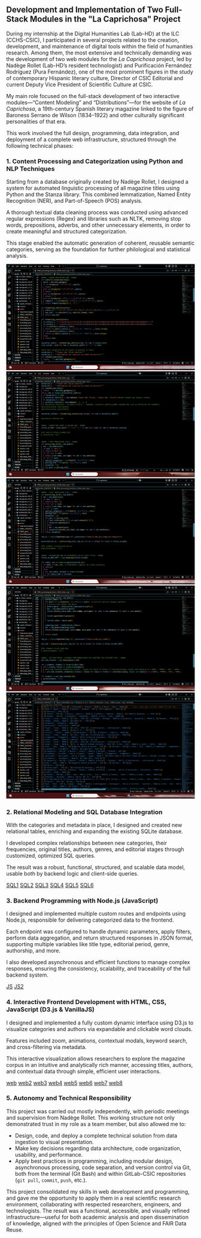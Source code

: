 ## Development and Implementation of Two Full-Stack Modules in the "La Caprichosa" Project

During my internship at the Digital Humanities Lab (Lab-HD) at the ILC (CCHS-CSIC), I participated in several projects related to the creation, development, and maintenance of digital tools within the field of humanities research. Among them, the most extensive and technically demanding was the development of two web modules for the *La Caprichosa* project, led by Nadège Rollet (Lab-HD’s resident technologist) and Purificación Fernández Rodríguez (Pura Fernández), one of the most prominent figures in the study of contemporary Hispanic literary culture, Director of CSIC Editorial and current Deputy Vice President of Scientific Culture at CSIC.

My main role focused on the full-stack development of two interactive modules—“Content Modeling” and “Distributions”—for the website of *La Caprichosa*, a 19th-century Spanish literary magazine linked to the figure of Baroness Serrano de Wilson (1834–1922) and other culturally significant personalities of that era.

This work involved the full design, programming, data integration, and deployment of a complete web infrastructure, structured through the following technical phases:

### 1. Content Processing and Categorization using Python and NLP Techniques

Starting from a database originally created by Nadège Rollet, I designed a system for automated linguistic processing of all magazine titles using Python and the Stanza library. This combined lemmatization, Named Entity Recognition (NER), and Part-of-Speech (POS) analysis.

A thorough textual data cleaning process was conducted using advanced regular expressions (Regex) and libraries such as NLTK, removing stop words, prepositions, adverbs, and other unnecessary elements, in order to create meaningful and structured categorization.

This stage enabled the automatic generation of coherent, reusable semantic categories, serving as the foundation for further philological and statistical analysis.

![NLP code](screenshots/11.png)
![NLP code 2](screenshots/12.png)
![NLP code 3](screenshots/13.png)
![NLP code 4](screenshots/14.png)
![NLP code 5](screenshots/15.png)

### 2. Relational Modeling and SQL Database Integration

With the categories and metadata in place, I designed and created new relational tables, enriching and expanding the existing SQLite database.

I developed complex relationships between new categories, their frequencies, original titles, authors, genres, and editorial stages through customized, optimized SQL queries.

The result was a robust, functional, structured, and scalable data model, usable both by backend logic and client-side queries.

[SQL1](screenshots/16.png)
[SQL2](screenshots/19.png)
[SQL3](screenshots/20.png)
[SQL4](screenshots/21.png)
[SQL5](screenshots/22.png)
[SQL6](screenshots/23.png)

### 3. Backend Programming with Node.js (JavaScript)

I designed and implemented multiple custom routes and endpoints using Node.js, responsible for delivering categorized data to the frontend.

Each endpoint was configured to handle dynamic parameters, apply filters, perform data aggregation, and return structured responses in JSON format, supporting multiple variables like title type, editorial period, genre, authorship, and more.

I also developed asynchronous and efficient functions to manage complex responses, ensuring the consistency, scalability, and traceability of the full backend system.

[JS](screenshots/0001.png)
[JS2](screenshots/0002.png)

### 4. Interactive Frontend Development with HTML, CSS, JavaScript (D3.js & VanillaJS)

I designed and implemented a fully custom dynamic interface using D3.js to visualize categories and authors via expandable and clickable word clouds.

Features included zoom, animations, contextual modals, keyword search, and cross-filtering via metadata.

This interactive visualization allows researchers to explore the magazine corpus in an intuitive and analytically rich manner, accessing titles, authors, and contextual data through simple, efficient user interactions.


[web](screenshots/0003.png)
[web2](screenshots/0004.png)
[web3](screenshots/0005.png)
[web4](screenshots/0006.png)
[web5](screenshots/0007.png)
[web6](screenshots/0008.png)
[web7](screenshots/0009.png)
[web8](screenshots/00010.png)

### 5. Autonomy and Technical Responsibility

This project was carried out mostly independently, with periodic meetings and supervision from Nadège Rollet. This working structure not only demonstrated trust in my role as a team member, but also allowed me to:

- Design, code, and deploy a complete technical solution from data ingestion to visual presentation.
- Make key decisions regarding data architecture, code organization, usability, and performance.
- Apply best practices in programming, including modular design, asynchronous processing, code separation, and version control via Git, both from the terminal (Git Bash) and within GitLab-CSIC repositories (`git pull`, `commit`, `push`, etc.).

This project consolidated my skills in web development and programming, and gave me the opportunity to apply them in a real scientific research environment, collaborating with respected researchers, engineers, and technologists. The result was a functional, accessible, and visually refined infrastructure—useful for both academic analysis and open dissemination of knowledge, aligned with the principles of Open Science and FAIR Data Reuse.
